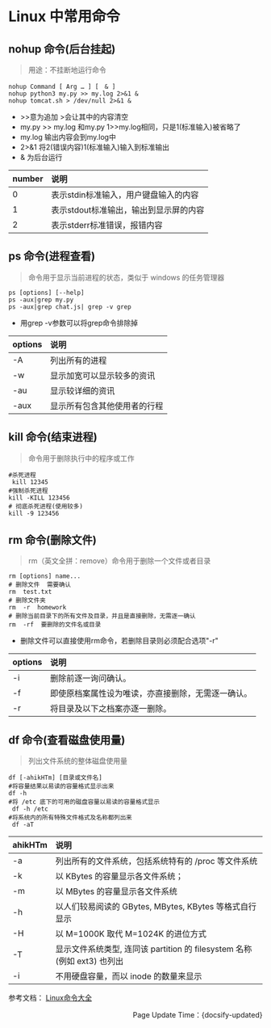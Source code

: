# Linux 中常用命令

## nohup 命令(后台挂起)

> 用途：不挂断地运行命令
```shell
nohup Command [ Arg … ] [　& ] 
nohup python3 my.py >> my.log 2>&1 &
nohup tomcat.sh > /dev/null 2>&1 &
```

- \>>意为追加 >会让其中的内容清空
- my.py >> my.log 和my.py 1>>my.log相同，只是1(标准输入)被省略了
- my.log  输出内容会到my.log中
- 2>&1 将2(错误内容)1(标准输入)输入到标准输出
- & 为后台运行

| number | 说明 | 
| :-----| :---- | 
| 0 | 表示stdin标准输入，用户键盘输入的内容 | 
| 1 | 表示stdout标准输出，输出到显示屏的内容 | 
| 2 | 表示stderr标准错误，报错内容 |

## ps 命令(进程查看)

> 命令用于显示当前进程的状态，类似于 windows 的任务管理器
```shell
ps [options] [--help]
ps -aux|grep my.py
ps -aux|grep chat.js| grep -v grep
```
- 用grep -v参数可以将grep命令排除掉

| options | 说明 | 
| :-----| :---- | 
| -A | 列出所有的进程 | 
| -w | 显示加宽可以显示较多的资讯 | 
| -au  | 显示较详细的资讯 | 
| -aux | 显示所有包含其他使用者的行程 | 

## kill 命令(结束进程)

>命令用于删除执行中的程序或工作
```shell
#杀死进程
 kill 12345
#强制杀死进程
kill -KILL 123456
# 彻底杀死进程(使用较多)
kill -9 123456
```
## rm 命令(删除文件)

> rm（英文全拼：remove）命令用于删除一个文件或者目录

```shell
rm [options] name...
# 删除文件  需要确认
rm  test.txt 
# 删除文件夹
rm  -r  homework 
# 删除当前目录下的所有文件及目录，并且是直接删除，无需逐一确认
rm  -rf  要删除的文件名或目录
```
- 删除文件可以直接使用rm命令，若删除目录则必须配合选项"-r"

| options | 说明 | 
| :-----| :---- | 
| -i | 删除前逐一询问确认。 | 
| -f | 即使原档案属性设为唯读，亦直接删除，无需逐一确认。 | 
| -r  | 将目录及以下之档案亦逐一删除。 | 

## df 命令(查看磁盘使用量)

> 列出文件系统的整体磁盘使用量

```shell
df [-ahikHTm] [目录或文件名]
#将容量结果以易读的容量格式显示出来
df -h
#将 /etc 底下的可用的磁盘容量以易读的容量格式显示
 df -h /etc
#将系统内的所有特殊文件格式及名称都列出来
 df -aT
```
| ahikHTm | 说明 | 
| :-----| :---- | 
| -a  | 列出所有的文件系统，包括系统特有的 /proc 等文件系统 | 
| -k  | 以 KBytes 的容量显示各文件系统； | 
| -m  | 以 MBytes 的容量显示各文件系统 | 
| -h  | 以人们较易阅读的 GBytes, MBytes, KBytes 等格式自行显示 | 
| -H  | 以 M=1000K 取代 M=1024K 的进位方式 | 
| -T  | 显示文件系统类型, 连同该 partition 的 filesystem 名称 (例如 ext3) 也列出 | 
| -i  | 不用硬盘容量，而以 inode 的数量来显示 | 



参考文档：
[Linux命令大全](https://www.runoob.com/linux/linux-command-manual.html)
<p align="right">Page Update Time：{docsify-updated}</p>
